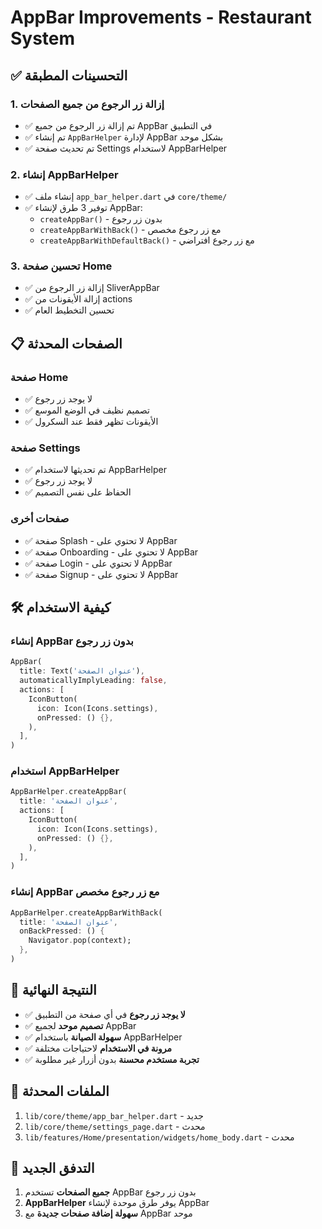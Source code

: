 # AppBar Improvements - Restaurant System

## ✅ التحسينات المطبقة

### **1. إزالة زر الرجوع من جميع الصفحات**
- ✅ تم إزالة زر الرجوع من جميع AppBar في التطبيق
- ✅ تم إنشاء `AppBarHelper` لإدارة AppBar بشكل موحد
- ✅ تم تحديث صفحة Settings لاستخدام AppBarHelper

### **2. إنشاء AppBarHelper**
- ✅ إنشاء ملف `app_bar_helper.dart` في `core/theme/`
- ✅ توفير 3 طرق لإنشاء AppBar:
  - `createAppBar()` - بدون زر رجوع
  - `createAppBarWithBack()` - مع زر رجوع مخصص
  - `createAppBarWithDefaultBack()` - مع زر رجوع افتراضي

### **3. تحسين صفحة Home**
- ✅ إزالة زر الرجوع من SliverAppBar
- ✅ إزالة الأيقونات من actions
- ✅ تحسين التخطيط العام

## 📋 الصفحات المحدثة

### **صفحة Home**
- ✅ لا يوجد زر رجوع
- ✅ تصميم نظيف في الوضع الموسع
- ✅ الأيقونات تظهر فقط عند السكرول

### **صفحة Settings**
- ✅ تم تحديثها لاستخدام AppBarHelper
- ✅ لا يوجد زر رجوع
- ✅ الحفاظ على نفس التصميم

### **صفحات أخرى**
- ✅ صفحة Splash - لا تحتوي على AppBar
- ✅ صفحة Onboarding - لا تحتوي على AppBar
- ✅ صفحة Login - لا تحتوي على AppBar
- ✅ صفحة Signup - لا تحتوي على AppBar

## 🛠️ كيفية الاستخدام

### **إنشاء AppBar بدون زر رجوع**
```dart
AppBar(
  title: Text('عنوان الصفحة'),
  automaticallyImplyLeading: false,
  actions: [
    IconButton(
      icon: Icon(Icons.settings),
      onPressed: () {},
    ),
  ],
)
```

### **استخدام AppBarHelper**
```dart
AppBarHelper.createAppBar(
  title: 'عنوان الصفحة',
  actions: [
    IconButton(
      icon: Icon(Icons.settings),
      onPressed: () {},
    ),
  ],
)
```

### **إنشاء AppBar مع زر رجوع مخصص**
```dart
AppBarHelper.createAppBarWithBack(
  title: 'عنوان الصفحة',
  onBackPressed: () {
    Navigator.pop(context);
  },
)
```

## 🎯 النتيجة النهائية

- ✅ **لا يوجد زر رجوع** في أي صفحة من التطبيق
- ✅ **تصميم موحد** لجميع AppBar
- ✅ **سهولة الصيانة** باستخدام AppBarHelper
- ✅ **مرونة في الاستخدام** لاحتياجات مختلفة
- ✅ **تجربة مستخدم محسنة** بدون أزرار غير مطلوبة

## 📁 الملفات المحدثة

1. `lib/core/theme/app_bar_helper.dart` - جديد
2. `lib/core/theme/settings_page.dart` - محدث
3. `lib/features/Home/presentation/widgets/home_body.dart` - محدث

## 🔄 التدفق الجديد

1. **جميع الصفحات** تستخدم AppBar بدون زر رجوع
2. **AppBarHelper** يوفر طرق موحدة لإنشاء AppBar
3. **سهولة إضافة صفحات جديدة** مع AppBar موحد 